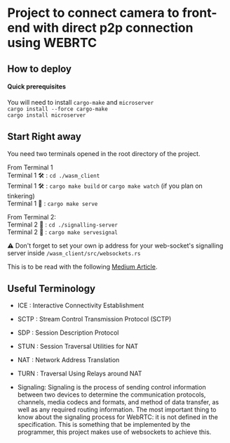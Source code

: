 # Project to connect camera to front-end with direct p2p connection using WEBRTC

## How to deploy

#### Quick prerequisites
You will need to install `cargo-make` and `microserver`   
`cargo install --force cargo-make`  
`cargo install microserver`  

## Start Right away
You need two terminals opened in the root directory of the project.

From Terminal 1  
Terminal 1 🛠 : `cd ./wasm_client`  
Terminal 1 🛠 : `cargo make build` or `cargo make watch` (if you plan on tinkering)  
Terminal 1 🚀 : `cargo make serve`  

From Terminal 2:  
Terminal 2 🔌 : `cd ./signalling-server`  
Terminal 2 🔌 : `cargo make servesignal`  

⚠️ Don't forget to set your own ip address for your web-socket's signalling server inside `/wasm_client/src/websockets.rs`
  
This is to be read with the following [Medium Article](https://charles-schleich.medium.com/webrtc-video-chat-tutorial-using-rust-wasm-fa340f7aeef9).  


## Useful Terminology
- ICE : Interactive Connectivity Establishment
- SCTP : Stream Control Transmission Protocol (SCTP)
- SDP : Session Description Protocol
- STUN : Session Traversal Utilities for NAT
- NAT : Network Address Translation
- TURN : Traversal Using Relays around NAT

- Signaling: Signaling is the process of sending control information between two devices to determine the communication protocols, channels, media codecs and formats, and method of data transfer, as well as any required routing information. The most important thing to know about the signaling process for WebRTC: it is not defined in the specification. 
This is something that be implemented by the programmer, this project makes use of websockets to achieve this.



